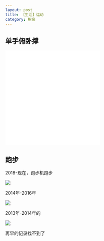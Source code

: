 ```yaml
---
layout: post
title: 【生活】运动
category: 橱窗
---
```


## 单手俯卧撑


<iframe src="//player.bilibili.com/player.html?aid=761733290&bvid=BV1L64y1t7Ef&cid=368968215&page=1" scrolling="no" border="0" frameborder="no" framespacing="0" allowfullscreen="true"> </iframe>

<iframe src="//player.bilibili.com/player.html?aid=770367964&bvid=BV1zr4y1g7te&cid=754450618&page=1" scrolling="no" border="0" frameborder="no" framespacing="0" allowfullscreen="true"> </iframe>

## 跑步

2018-现在，跑步机跑步

![](/pictures_for_blog/life/run/跑步机.PNG)


2014年-2016年

![](/pictures_for_blog/life/run/跑步_2014.jpeg)


2013年-2014年的

![](/pictures_for_blog/life/run/跑步_2013.jpg)

再早的记录找不到了
